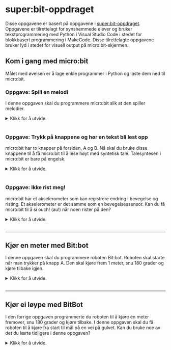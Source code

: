 # super:bit-oppdraget

Disse oppgavene er basert på oppgavene i [super:bit-oppdraget](https://www.vitensenter.no/superbit/laerer/superbit-oppdraget/). Oppgavene er tilrettelagt for synshemmede elever og bruker tekstprogrammering med Python i Visual Studio Code i stedet for blokkbasert programmering i MakeCode. Disse tilrettelagte oppgavene bruker lyd i stedet for visuell output på micro:bit-skjermen.

## Kom i gang med micro:bit

Målet med øvelsen er å lage enkle programmer i Python og laste dem ned til micro:bit. 

### Oppgave: Spill en melodi

I denne oppgaven skal du programmere micro:bit slik at den spiller melodier.

<details>
<summary>Klikk for å utvide.</summary>
&nbsp;

**NB!** Vær varsom med å bruke hodetelefoner når du bruker micro:bit med lyd (musikk eller syntetisk tale). Lydnivået kan være uforutsigbart.

Utstyr: micro:bit, høyttalere, ledninger, Visual Studio Code.

#### Deloppgave A

Først skal du lage et program som spiller en melodi.

1. Opprett en ny fil (**Ctrl+N**).
2. Lagre filen (**Ctrl+S**). Gi filen et navn i feltet Filnavn og velg Python i feltet Filtype. (Eller skriv hele filnavnet direkte i feltet Filnavn, for eksempel melodi.py.) Alle Python-filer skal ha etternavnet .py. Da vet Visual Studio Code at du programmerer i Python.
3. Når du programmerer micro:bit, må programmet alltid starte med at du gjør micro:bit-modulene tilgjengelig for programmet ditt. Disse modulene er en slags verktøykasse med det meste du trenger for å programmere micro:bit:

```
from microbit import *
```

4. Og for at micro:bit skal kunne spille en melodi, trenger du å importere music-modulen også. Vi må skrive denne import-setningen litt annerledes enn den forrige:

```
import music
```

5. Nå skal du skrive instruksjonen som gjør at micro:bit spiller melodien Happy birthday. Legg merke til at du må skrive navnet på melodien med store bokstaver (BIRTHDAY). Happy birthday er en av omtrent 20 melodier som følger med micro:bit. La det gjerne være en blank linje mellom import-setningene og resten av programmet.

```
music.play(music.BIRTHDAY)
```

6. Lagre endringene du har gjort i programmet (**Ctrl+S**). Programmet ditt skal nå se slik ut:

```
from microbit import *
import music

music.play(music.BIRTHDAY)
```

7. Sørg for at micro:bit er koblet til PC-en med USB-kabelen som følger med.
8. Overfør programmet ditt til micro:bit med kommandoen **Ctrl+F5**. Når overføringen er ferdig etter noen få sekunder, vil micro:bit kjøre programmet. Du vil da høre melodien i høyttaleren.
9. Hvis du vil høre melodien en gang til, må du trykke på reset-knappen på baksiden av micro:bit. Da kjøres programmet på nytt.

#### Deloppgave B

Nå skal du utvide programmet ditt slik at det spiller to melodier etter hverandre i det uendelige.

1. Gå tilbake til programmet ditt (om nødvendig bruk **Ctrl+1**).
2. Finn tilbake til det stedet der du spilte av melodien BIRTHDAY. Lag en ny linje etter denne og skriv en tilsvarende linje. Men i stedet for BIRTHDAY skal du velge en melodi som heter POWER_UP.
3. Nå vil programmet spille to melodier etter hverandre. Men for at melodiene skal spilles uendelig antall ganger, trenger du en løkke. I Python kan du lage en evig løkke ved å skrive while True etterfulgt av kolon.

    while-løkka må komme foran alle instruksjonene som skal høre til løkka. Instruksjonene som skal utføres et uendelig antall ganger, må da komme på ny linje med innrykk:

```
while True:
    music.play(music.BIRTHDAY)
    music.play(music.POWER_UP)
```

4. Lagre endringene du har gjort i programmet (**Ctrl+S**). Programmet ditt skal nå se omtrent slik ut:

```
from microbit import *
import music

while True:
    music.play(music.BIRTHDAY)
    music.play(music.POWER_UP)
```

5. Overfør programmet ditt til micro:bit med kommandoen **Ctrl+F5**.
6. Hva skjedde denne gangen?
7. Når du bruker en slik while-løkke vil programmet kjøre helt til du overfører et nytt program.

</details>
&nbsp;

### Oppgave: Trykk på knappene og hør en tekst bli lest opp

micro:bit har to knapper på forsiden, A og B. Nå skal du bruke disse knappene til å få micro:bit til å lese høyt med syntetisk tale. Talesyntesen i micro:bit er bare på engelsk.

<details>
<summary>Klikk for å utvide.</summary>
&nbsp;

Utstyr: micro:bit, høyttalere, ledninger, Visual Studio Code.

#### Deloppgave A

I denne oppgaven skal du programmere micro:bit slik at den leser opp en setning når du trykker knapp A.

1. Opprett en ny fil (**Ctrl+N**).
2. Lagre filen med et passende navn (**Ctrl+S**). Husk filetternavn .py.
3. Akkurat som i forrige oppgave, må vi starte med å importere micro:bit-modulene:

```
from microbit import *
```

4. For at micro:bit skal kunne bruke syntetisk tale, må du importere speech-modulen også:

```
import speech
```

5. Etter disse to import-setningene, må du ha en while-løkke. Løkka gjør at programmet aldri stopper. Vi kan tenke oss at programmet kjører og kjører mens det følger med på hva du velger å gjøre. Hvis du trykker på knappen A, vil programmet være klar til å utføre de instruksjonene som du har valgt at knapp A skal utføre.

```

while True:
```

6. Husk at de instruksjonene som skal høre til while-løkka, må skrives på ny linje og ha innrykk.

7. Det neste du skal gjøre, er å bestemme hva som skal skje når knapp A trykkes. Vi trenger en if-setning. En if-setning består av ordet if etterfulgt av en betingelse eller et vilkår. Betingelsen avgjør om instruksjonene som hører til if-setningen skal utføres eller ikke. Hvis betingelsen er sann, vil instruksjonene utføres. Betingelsen du skal bruke her er om knapp A blir trykket eller ikke. Dette kan du skrive slik:

```
if button_a.is_pressed():
```

8. Nå har du nesten alt på plass. Det siste du trenger er selve instruksjonen som leser opp en setning med den syntetiske talen. Akkurat som med while-løkka, må alle instruksjonene som skal høre til if-setningen ha innrykk. Det som hører til while-løkka fikk ett innrykk. Det som hører til if-setningen får enda en innrykk.

    Du må bruke en funksjon som hører til modulen speech. Funksjonen heter say(). Inne i parentesen skriver du setningen som skal leses opp omgitt av anførselstegn, for eksempel setningen "Hello world, how are you?". Siden funksjonen say hører til modulen speech, må du skrive speech og et punktum foran say:

```
speech.say("Hello world, how are you?")
```

9. Lagre endringene i programmet ditt (**Ctrl+S**). Programmet skal nå se omtrent slik ut:

```
from microbit import *
import speech

while True:
    if button_a.is_pressed():
        speech.say("Hello world, how are you?")
```

10. Overfør programmet ditt til micro:bit med kommandoen **Ctrl+F5**.
11. Hva skjer hvis du trykker på knapp A? Hva skjer hvis du trykker på knapp B? Eller hva skjer hvis du ikke trykker på noen av knappene?

#### Deloppgave B

Nå skal du programmere micro:bit slik at den leser opp en annen setning når du trykker knapp B. Da vil du få et program som leser én setning for knapp A og en annen for knapp B. Gjør endringer i programmet fra deloppgave A slik at du får til dette.

Tips: du trenger to if-setninger etter hverandre. Den ene sjekker om knapp A blir trykket og den andre sjekker om knapp B blir trykket. Når du  bruker to if-setninger, skrives de på en litt spesiell måte. Den første heter bare if (akkurat som i forrige oppgave). Men den neste heter elif (som betyr else if). Dette er en skisse av koden du trenger:

```
if button_a.is_pressed():
    leser en setning
elif button_b.is_pressed():
    leser en annen setning
```

1. Fullfør programmet og lagre det.
2. Overfør programmet til micro:bit med kommandoen **Ctrl+F5**.
3. Hva skjer nå når du trykker på knapp A og knapp B?

</details>
&nbsp;

### Oppgave: Ikke rist meg!

micro:bit har et akselerometer som kan registrere endring i bevegelse og risting. Et akselerometer er det samme som en bevegelsessensor. Kan du få micro:bit til å si ouch! (au!) når noen rister på den?

<details>
<summary>Klikk for å utvide.</summary>
&nbsp;

Utstyr: micro:bit, høyttalere, ledninger, Visual Studio Code.

1. Opprett en ny fil (**Ctrl+N**).
2. Lagre filen med et passende navn (**Ctrl+S**). Husk filetternavn .py.
3. Denne oppgaven ligner mye på deloppgave A i forrige oppgave. Du trenger micro:bit-modulen og speech-modulen, en while-løkke og en if-setning. Og så skal du få micro:bit til å si "Ouch!". Men i stedet for at micro:bit skal si noe når du trykker knapp A, skal du få micro:bit til å si noe når du rister den.
4. For å finne ut om micro:bit ristes, trenger du en ny modul som kalles accelerometer. Den er en del av micro:bit-modulen så du trenger ikke importere den. Accelerometer har en funksjon som kalles was_gesture() og det er den som sjekker om micro:bit ristes. Du kan bruke dette i en if-setning slik:

```
if accelerometer.was_gesture("shake"):
```

5. Fullfør programmet på samme måte som du gjorde i forrige oppgave. Husk innrykk!
6. Overfør programmet ditt til micro:bit med kommandoen **Ctrl+F5**.
7. Hva skjer når du rister micro:bit?

</details>
&nbsp;

---

## Kjør en meter med Bit:bot

I denne oppgaven skal du programmere roboten Bit:bot. Roboten skal starte når man trykker på knapp A. Den skal kjøre frem 1 meter, snu 180 grader og kjøre tilbake igjen.

<details>
<summary>Klikk for å utvide.</summary>
&nbsp;

Utstyr: micro:bit, Bit:bot XL, Visual Studio Code.

### Deloppgave A

I første deloppgave skal du programmere roboten slik at den kjører én meter rett fram.

1. Lag en ny fil (**Ctrl+N**) i Visual Studio Code.
2. Lagre filen (**Ctrl+S**).
3. I tillegg til den vanlige import-setningen for micro:bit, trenger du en import-setning for modulen som inneholder Bit:bot-funksjonene:

```
from microbit import *
from bitbot import *
```

4. For å få roboten til å kjøre rett fram, kan du bruke en funksjon fra bitbot-modulen som heter goms() (go milliseconds). goms krever at du oppgir 3 såkalte argumenter, nemlig retning (FORWARD eller REVERSE), hastighet (0-100%) og tid (antall millisekunder). Argumenter er informasjon som funksjonen trenger for å gjøre det den skal. Det kan være lurt å velge en ikke altfor høy hastighet, for eksempel 30.

    Når du skal bruke funksjonene som hører til Bit:bot, starter du instruksjonene med bitbot etterfulgt av punktum. Deretter kommer selve funksjonen:

```
bitbot.goms(FORWARD, 30, <millisekunder>)
```

5. Hvilken verdi må du sette inn i stedet for millisekunder for at roboten skal gå én meter rett fram? Verdien skal altså oppgis i millisekunder. Hvor mye er det?
6. Valgfritt: Det går an å programmere roboten slik at den lager pipesignaler. Du kan for eksempel få den til å pipe når den er ferdig med å kjøre. Erstatt millisekunder i koden under med antall millisekunder du vil at den skal pipe:

```
bitbot.buzz(<millisekunder>)
```

7. Lagre programmet ditt, koble til micro:bit og overfør med **Ctrl+F5**.
8. Pass på at roboten er avslått. Koble USB-ledningen fra micro:bit og sett den inn i sporet på roboten slik at de to knappene (A og B) vender framover.
9. Sett roboten på gulvet og slå den på med bryteren på baksiden. (Trykk på reset-knappen på baksiden av micro:bit, hvis roboten ikke starter automatisk.)
10. Hvor langt kjørte roboten? For kort eller for langt? Hva må du gjøre for å få roboten til å komme nærmere en meter?

### Deloppgave B

I denne deloppgaven skal du endre litt på programmet ditt slik at roboten ikke kjører før du trykker på knapp A.

**Tips!** Bruk det du har lært om if-setninger til å løse oppgaven. Du trenger også en while-løkke.

### Deloppgave C

I denne siste deloppgaven skal du bygge videre på programmet ditt. Etter at Bit:bot har kjørt én meter rett fram, skal den snu 180 grader og kjøre tilbake til utgangspunktet.

1. Modulen bitbot har en funksjon som kalles spinms() (spin milliseconds). Den kan du bruke når du skal snu roboten. spinms() krever 3 argumenter, nemlig retning (RIGHT eller LEFT), hastighet (0-100%) og tid (antall millisekunder). Du må da skrive:

```
bitbot.spinms(<retning>, 30, <millisekunder>)
```

2. Vi kan beholde samme hastighet som før. Hvilken verdier vil du sette inn for retning og millisekunder i koden din?
3. Når roboten har snudd 180 grader, skal den kjøre rett fram tilbake til utgangspunktet. Funksjonen for å kjøre rett fram har du brukt tidligere (goms). Hvordan må du skrive instruksjonen denne gang?
4. Lagre programmet ditt.
5. Slå av roboten og koble fra micro:bit. Koble USB-kabelen til micro:bit og overfør programmet med **Ctrl+F5**.
6. Koble USB-kabelen fra micro:bit og sett micro:bit inn i roboten igjen.
7. Plasser roboten på gulvet og slå den på med bryteren på baksiden.
8. Hva gjorde roboten da den skulle snu 180 grader? Kom den tilbake til utgangspunktet? Hvis ikke, hvilke endringer må du gjøre i programmet ditt?

</details>
&nbsp;

---

## Kjør ei løype med BitBot

I den forrige oppgaven programmerte du roboten til å kjøre én meter fremover, snu 180 grader og kjøre tilbake. I denne oppgaven skal du få roboten til å kjøre fra start til mål på en vei på gulvet. Kan du bruke noe av det du lærte tidligere i denne oppgaven?

<details>
<summary>Klikk for å utvide.</summary>
&nbsp;

Utstyr: micro:bit, Bit:bot XL, Visual Studio Code, sort elektrikertape.

1. Lag en ny fil (**Ctrl+N**) i Visual Studio Code.
2. Lagre filen (**Ctrl+S**).
3. Valgfritt: Sett inn pipesignaler der du vil i programmet ditt, for eksempel når roboten starter, svinger eller stopper.
4. Du trenger den vanlige import-setningen for micro:bit og import-setning for bitbot-modulen:

```
from microbit import *
from bitbot import *
```
5. Bruk det du har lært i forrige oppgave til å kjøre roboten langs veien fra start til mål.
6. Lagre endringer i programmet ditt.
7. Slå av roboten og sett micro:bit inn i roboten. Koble USB-kabelen til micro:bit og overfør programmet med **Ctrl+F5**.
8. Koble USB-kabelen fra micro:bit. Sett roboten på gulvet der veien starter. Slå på roboten med bryteren på baksiden.
9. Klarte roboten å følge veien fra start til mål? Gjør nødvendige endringer hvis roboten ikke fulgte veien fra start til mål.
</details>